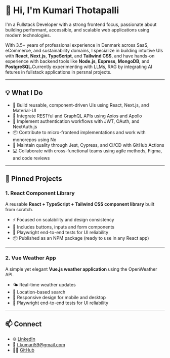 # 👋 Hi, I'm Kumari Thotapalli

I'm a Fullstack Developer with a strong frontend focus, passionate about building performant, accessible, and scalable web applications using modern technologies.

With 3.5+ years of professional experience in Denmark across SaaS, eCommerce, and sustainability domains, I specialize in building intuitive UIs with **React**, **Next.js**, **TypeScript**, and **Tailwind CSS**, and have hands-on experience with backend tools like **Node.js**, **Express**, **MongoDB**, and **PostgreSQL**.Currently experimenting with LLMs, RAG by integrating AI fetures in fullstack applications in persnal projects.

---

## 💡 What I Do

- 🧩 Build reusable, component-driven UIs using React, Next.js, and Material-UI
- 🔄 Integrate RESTful and GraphQL APIs using Axios and Apollo
- 🔐 Implement authentication workflows with JWT, OAuth, and NextAuth.js
- 📦 Contribute to micro-frontend implementations and work with monorepos using Nx
- 🧪 Maintain quality through Jest, Cypress, and CI/CD with GitHub Actions
- 💻 Collaborate with cross-functional teams using agile methods, Figma, and code reviews

---

## 📌 Pinned Projects

### 1. React Component Library  
A reusable **React + TypeScript + Tailwind CSS component library** built from scratch.  
- ⚡ Focused on scalability and design consistency  
- 🎨 Includes buttons, inputs and form components
- 🧪 Playwright end-to-end tests for UI reliability  
- 📦 Published as an NPM package (ready to use in any React app)

---

### 2. Vue Weather App  
A simple yet elegant **Vue.js weather application** using the OpenWeather API.  
- 🌤️ Real-time weather updates  
- 📍 Location-based search  
- 📱 Responsive design for mobile and desktop
- 🧪 Playwright end-to-end tests for UI reliability

---

## 📫 Connect
- 🌐 [LinkedIn](https://linkedin.com/in/tkumari)
- 📧 t.kumari59@gmail.com
- 🧑‍💻 [GitHub](https://github.com/kumarith)
